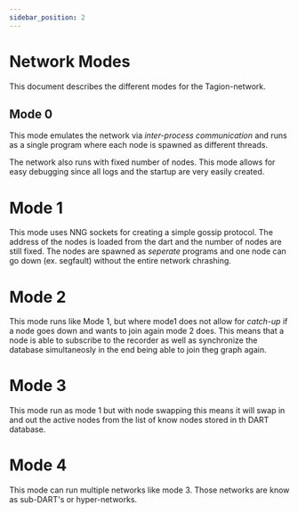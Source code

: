 ```yaml
---
sidebar_position: 2
---
```


# Network Modes

This document describes the different modes for the Tagion-network.

## Mode 0
This mode emulates the network via *inter-process communication* and runs as a single program where each node is spawned as different threads.

The network also runs with fixed number of nodes.
This mode allows for easy debugging since all logs and the startup are very easily created.

# Mode 1
This mode uses NNG sockets for creating a simple gossip protocol. The address of the nodes is loaded from the dart and the number of nodes are still fixed. The nodes are spawned as *seperate* programs and one node can go down (ex. segfault) without the entire network chrashing.

# Mode 2
This mode runs like Mode 1, but where mode1 does not allow for *catch-up* if a node goes down and wants to join again mode 2 does. This means that a node is able to subscribe to the recorder as well as synchronize the database simultaneosly in the end being able to join theg graph again.

# Mode 3
This mode run as mode 1 but with node swapping this means it will swap in and out the active nodes from the list of know nodes stored in th DART database.

# Mode 4
This mode can run multiple networks like mode 3. Those networks are know as sub-DART's or hyper-networks.





